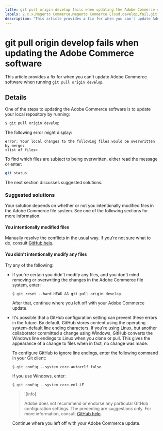 ```yaml
---
title: git pull origin develop fails when updating the Adobe Commerce software
labels: 2.x.x,Magento Commerce,Magento Commerce Cloud,develop,fail,git,github,how to,origin,pull,Adobe Commerce,cloud infrastructure
description: "This article provides a fix for when you can't update Adobe Commerce software when running `git pull origin develop`."
---
```


# git pull origin develop fails when updating the Adobe Commerce software

This article provides a fix for when you can't update Adobe Commerce software when running `git pull origin develop`.

## Details

One of the steps to updating the Adobe Commerce software is to update your local repository by running:

```bash
$ git pull origin develop
```

The following error might display:

```terminal
error: Your local changes to the following files would be overwritten by merge:
<list of files>
```

To find which files are subject to being overwritten, either read the message or enter:

```bash
git status
```

The next section discusses suggested solutions.

### Suggested solutions

Your solution depends on whether or not you intentionally modified files in the Adobe Commerce file system. See one of the following sections for more information.

#### You intentionally modified files

Manually resolve the conflicts in the usual way. If you're not sure what to do, consult [GitHub help](https://help.github.com/).

#### You didn't intentionally modify any files

Try any of the following:

* If you're certain you didn't modify any files, and you don't mind removing or overwriting the changes in the Adobe Commerce file system, enter:

    </p>
    <pre><code class="language-bash">$ git reset --hard HEAD && git pull origin develop</code></pre>

    After that, continue where you left off with your Adobe Commerce update.

* It's possible that a GitHub configuration setting can prevent these errors in the future. By default, GitHub stores content using the operating system-default line ending characters. If you're using Linux, but another collaborator committed a change using Windows, GitHub converts the Windows line endings to Linux when you clone or pull. This gives the appearance of a change to files when in fact, no change was made.

    To configure GitHub to ignore line endings, enter the following command in your Git client:

    </p>
    <pre><code class="language-bash">$ git config --system core.autocrlf false</code></pre>

   If you use Windows, enter:

    </p>
    <pre><code class="language-bash">$ git config --system core.eol LF</code></pre>

    >![info]
    >
    >Adobe does not recommend or endorse any particular GitHub configuration settings. The preceding are suggestions only. For more information, consult [GitHub help](https://help.github.com/).

    Continue where you left off with your Adobe Commerce update.